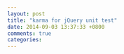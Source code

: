 ```yaml
---
layout: post
title: "karma for jQuery unit test"
date: 2014-09-03 13:37:33 +0800
comments: true
categories: 
---
```

